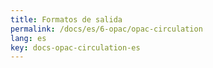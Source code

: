 ```yaml
---
title: Formatos de salida
permalink: /docs/es/6-opac/opac-circulation
lang: es
key: docs-opac-circulation-es
---
```

